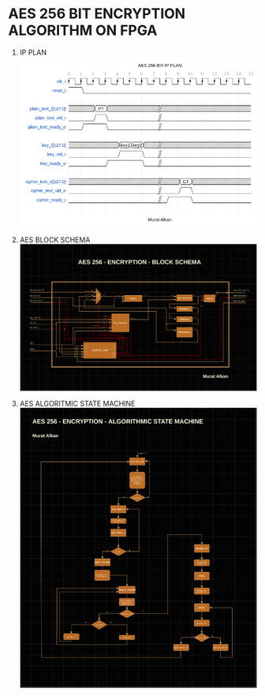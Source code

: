 # AES 256 BIT ENCRYPTION ALGORITHM ON FPGA

1. IP PLAN
![2](https://github.com/1muratalkan/AES256bit/blob/main/aes_encrypt_256/Images/AES256_IP_PLAN.png)

2. AES BLOCK SCHEMA
![2](https://github.com/1muratalkan/AES256bit/blob/main/aes_encrypt_256/Images/aes_encryption_block_schema_murat_alkan.png)

3. AES ALGORITMIC STATE MACHINE
![2](https://github.com/1muratalkan/AES256bit/blob/main/aes_encrypt_256/Images/aes_encryption_asm_murat_alkan.png)

   
